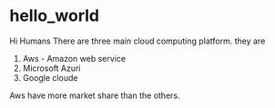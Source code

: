 # hello_world

Hi Humans 
There are three main cloud computing platform. they are 
  1. Aws - Amazon web service
  2. Microsoft Azuri
  3. Google cloude

Aws have more market share than the others.
